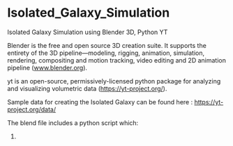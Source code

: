# Isolated_Galaxy_Simulation
Isolated Galaxy Simulation using Blender 3D, Python YT

Blender is the free and open source 3D creation suite. It supports the entirety of the 3D pipeline—modeling, 
rigging, animation, simulation, rendering, compositing and motion tracking, video editing and 2D animation pipeline (www.blender.org).

yt is an open-source, permissively-licensed python package for analyzing and visualizing volumetric data (https://yt-project.org/).

Sample data for creating the Isolated Galaxy can be found here : https://yt-project.org/data/

The blend file includes a python script which:

1) 
